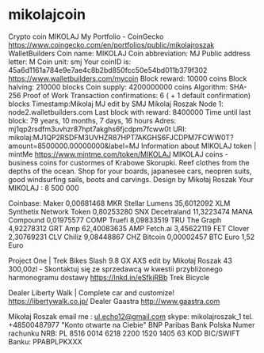 # mikolajcoin
Crypto coin MIKOLAJ
My Portfolio - CoinGecko
https://www.coingecko.com/en/portfolios/public/mikolajroszak
WalletBuilders
Coin name: MIKOLAJ
Coin abbreviation: MJ
Public address letter: M
Coin unit: smj
Your coinID is: 45a6d1161a784e9e7ae4c8b2bd850fcc50e54bd011b379f302
https://www.walletbuilders.com/mycoin
Block reward: 10000 coins
Block halving: 210000 blocks
Coin supply: 4200000000 coins
Algorithm: SHA-256 Proof of Work
Transaction confirmations: 6 ( + 1 default confirmation) blocks
Timestamp:Mikolaj MJ edit by SMJ Mikolaj Roszak
Node 1: node2.walletbuilders.com
Last block with reward: 8400000
Time until last block: 79 years, 10 months, 7 days, 16 hours
Adres: mj1qp2rsdfm3uvhzr87hpt7akghs6fjcdpm7fcww0t
URI: mikolaj:MJ1QP2RSDFM3UVHZR87HPT7AKGHS6FJCDPM7FCWW0T?amount=8500000.00000000&label=MJ
Information about MIKOLAJ token | mintMe
https://www.mintme.com/token/MIKOLAJ
MIKOLAJ coins - business coins for custormes of Krabowe Skorupki. 
Reef clothes from the depths of the ocean. 
Shop for your boards, japanesee cars, neopren suits, 
good windsurfing sails, boots and carvings. 
Design by Mikołaj Roszak
Your MIKOLAJ : 8 500 000




Coinbase:
Maker 0,00681468 MKR
Stellar Lumens 35,6012092 XLM
Synthetix Network Token 0,80253280 SNX
Decetraland 11,3223474 MANA
Compound 0,01975577 COMP
Truefi 8,09833519 TRU
The Graph 4,92278312 GRT
Amp 62,40083635 AMP
Fetch.ai 3,45622119 FET
Clover 2,30769231 CLV
Chiliz 9,08448867 CHZ
Bitcoin 0,00002457 BTC
Euro 1,52 Euro




Project One | Trek Bikes
Slash 9.8 GX AXS edit by Mikołaj Roszak
43 300,00zl - Skontaktuj się ze sprzedawcą w kwestii przybliżonego harmonogramu dostawy
https://lnkd.in/eSfkjRBb
Trek Bicycle

Dealer Liberty Walk | Complete car and customize!  
https://libertywalk.co.jp/
Dealer Gaastra
http://www.gaastra.com

Mikołaj Roszak
email me : ul.echo12@gmail.com
skype: mikolajroszak_1
tel. +48500487977
"Konto otwarte na Ciebie" BNP Paribas Bank Polska
Numer rachunku NRB: PL 8516 0014 6218 2200 1520 1405 63
KOD BIC/SWIFT Banku: PPABPLPKXXX
